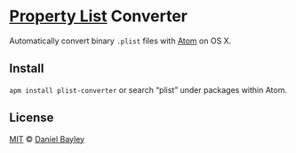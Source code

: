 [Property List] Converter
=========================

Automatically convert binary `.plist` files with [Atom] on OS X.

Install
-------
`apm install plist-converter` or search “plist” under packages within Atom.

License
-------
[MIT] © [Daniel Bayley]

[MIT]:						LICENSE.md
[Daniel Bayley]:	https://github.com/danielbayley
[atom]:						https://atom.io
[property list]:	https://en.wikipedia.org/wiki/Property_list
